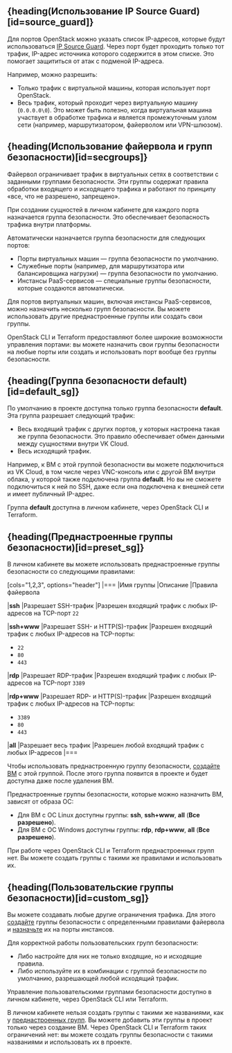 ## {heading(Использование IP Source Guard)[id=source_guard]}

Для портов OpenStack можно указать список IP-адресов, которые будут использоваться [IP Source Guard](/ru/networks/vnet/service-management/source-guard).
Через порт будет проходить только тот трафик, IP-адрес источника которого содержится в этом списке. Это помогает защититься от атак с подменой IP-адреса.

Например, можно разрешить:

- Только трафик с виртуальной машины, которая использует порт OpenStack.
- Весь трафик, который проходит через виртуальную машину (`0.0.0.0\0`). Это может быть полезно, когда виртуальная машина участвует в обработке трафика и является промежуточным узлом сети (например, маршрутизатором, файерволом или VPN-шлюзом).

## {heading(Использование файервола и групп безопасности)[id=secgroups]}

Файервол ограничивает трафик в виртуальных сетях в соответствии с заданными группами безопасности. Эти группы содержат правила обработки входящего и исходящего трафика и работают по принципу «все, что не разрешено, запрещено».

При создании сущностей в личном кабинете для каждого порта назначается группа безопасности. Это обеспечивает безопасность трафика внутри платформы.

Автоматически назначается группа безопасности для следующих портов:

- Порты виртуальных машин — группа безопасности по умолчанию.
- Служебные порты (например, для маршрутизатора или балансировщика нагрузки) — группа безопасности по умолчанию.
- Инстансы PaaS-сервисов — специальные группы безопасности, которые создаются автоматически. 

Для портов виртуальных машин, включая инстансы PaaS-сервисов, можно назначить несколько групп безопасности. Вы можете использовать другие преднастроенные группы или создать свои группы.

OpenStack CLI и Terraform предоставляют более широкие возможности управления портами: вы можете назначить свои группы безопасности на любые порты или создать и использовать порт вообще без группы безопасности.

## {heading(Группа безопасности default)[id=default_sg]}

По умолчанию в проекте доступна только группа безопасности **default**. Эта группа разрешает следующий трафик:

- Весь входящий трафик с других портов, у которых настроена такая же группа безопасности. Это правило обеспечивает обмен данными между сущностями внутри VK Cloud.
- Весь исходящий трафик.

Например, к ВМ с этой группой безопасности вы можете подключиться из VK Cloud, в том числе через VNC-консоль или с другой ВМ внутри облака, у которой также подключена группа **default**. Но вы не сможете подключиться к ней по SSH, даже если она подключена к внешней сети и имеет публичный IP-адрес.

Группа **default** доступна в личном кабинете, через OpenStack CLI и Terraform.

## {heading(Преднастроенные группы безопасности)[id=preset_sg]}

В личном кабинете вы можете использовать преднастроенные группы безопасности со следующими правилами:

[cols="1,2,3", options="header"]
|===
|Имя группы
|Описание
|Правила файервола

|**ssh**
|Разрешает SSH-трафик
|Разрешен входящий трафик с любых IP-адресов на TCP-порт `22`

|**ssh+www**
|Разрешает SSH- и HTTP(S)-трафик
|Разрешен входящий трафик с любых IP-адресов на TCP-порты:

- `22`
- `80`
- `443`

|**rdp**
|Разрешает RDP-трафик
|Разрешен входящий трафик с любых IP-адресов на TCP-порт `3389`

|**rdp+www**
|Разрешает RDP- и HTTP(S)-трафик
|Разрешен входящий трафик с любых IP-адресов на TCP-порты:

- `3389`
- `80`
- `443`

|**all**
|Разрешает весь трафик
|Разрешен любой входящий трафик с любых IP-адресов
|===

Чтобы использовать преднастроенную группу безопасности, [создайте ВМ](/ru/computing/iaas/service-management/vm/vm-create) с этой группой. После этого группа появится в проекте и будет доступна даже после удаления ВМ.

Преднастроенные группы безопасности, которые можно назначить ВМ, зависят от образа OC:

- Для ВМ с OC Linux доступны группы: **ssh**, **ssh+www**, **all** (**Все разрешено**).
- Для ВМ с OC Windows доступны группы: **rdp**, **rdp+www**, **all** (**Все разрешено**).

<info>

При работе через OpenStack CLI и Terraform преднастроенных групп нет. Вы можете создать группы с такими же правилами и использовать их.

</info>

## {heading(Пользовательские группы безопасности)[id=custom_sg]}

Вы можете создавать любые другие ограничения трафика. Для этого [создайте](../../service-management/secgroups#sozdanie_gruppy_bezopasnosti) группы безопасности с определенными правилами файервола и [назначьте](../../service-management/secgroups#naznachenie_gruppy_pravil_na_instans) их на порты инстансов.

Для корректной работы пользовательских групп безопасности:

- Либо настройте для них не только входящие, но и исходящие правила.
- Либо используйте их в комбинации с группой безопасности по умолчанию, разрешающей любой исходящий трафик.

Управление пользовательскими группами безопасности доступно в личном кабинете, через OpenStack CLI или Terraform.

В личном кабинете нельзя создать группы с такими же названиями, как у [преднастроенных групп](#preset_sg). Вы можете добавить эти группы в проект только через создание ВМ. Через OpenStack CLI и Terraform таких ограничений нет: вы можете создать группы безопасности с такими названиями и использовать их в проекте.

